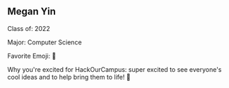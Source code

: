 ## Megan Yin

Class of: 2022

Major: Computer Science

Favorite Emoji: 👀

Why you're excited for HackOurCampus: super excited to see everyone's cool ideas and to help bring them to life! 🚀
